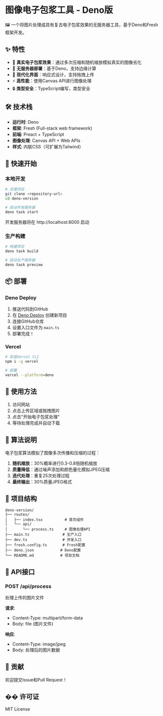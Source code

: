 # 图像电子包浆工具 - Deno版

🖼️ 一个将图片处理成具有复古电子包浆效果的无服务器工具，基于Deno和Fresh框架开发。

## ✨ 特性

- 🎨 **真实电子包浆效果**：通过多次压缩和随机缩放模拟真实的图像劣化
- 🚀 **无服务器部署**：基于Deno，支持边缘计算
- 📱 **现代化界面**：响应式设计，支持拖拽上传
- ⚡ **高性能**：使用Canvas API进行图像处理
- 🔒 **类型安全**：TypeScript编写，类型安全

## 🛠️ 技术栈

- **运行时**: Deno
- **框架**: Fresh (Full-stack web framework)
- **前端**: Preact + TypeScript
- **图像处理**: Canvas API + Web APIs
- **样式**: 内联CSS（可扩展为Tailwind）

## 🚀 快速开始

### 本地开发

```bash
# 克隆项目
git clone <repository-url>
cd deno-version

# 启动开发服务器
deno task start
```

开发服务器将在 http://localhost:8000 启动

### 生产构建

```bash
# 构建项目
deno task build

# 启动生产服务器
deno task preview
```

## 📦 部署

### Deno Deploy

1. 推送代码到GitHub
2. 在 [Deno Deploy](https://dash.deno.com) 创建新项目
3. 连接GitHub仓库
4. 设置入口文件为 `main.ts`
5. 部署完成！

### Vercel

```bash
# 安装Vercel CLI
npm i -g vercel

# 部署
vercel --platform=deno
```

## 🎯 使用方法

1. 访问网站
2. 点击上传区域或拖拽图片
3. 点击"开始电子包浆处理"
4. 等待处理完成并自动下载

## 🔧 算法说明

电子包浆算法模拟了图像多次传播和压缩的过程：

1. **随机缩放**：30%概率进行0.3-0.8倍随机缩放
2. **质量降低**：通过噪声添加和颜色量化模拟JPEG压缩
3. **迭代处理**：重复25次处理过程
4. **最终输出**：30%质量JPEG格式

## 📁 项目结构

```
deno-version/
├── routes/
│   ├── index.tsx          # 首页组件
│   └── api/
│       └── process.ts     # 图像处理API
├── main.ts               # 生产入口
├── dev.ts                # 开发入口
├── fresh.config.ts       # Fresh配置
├── deno.json            # Deno配置
└── README.md            # 项目文档
```

## 🔗 API接口

### POST /api/process

处理上传的图片文件

**请求**:
- Content-Type: multipart/form-data
- Body: file (图片文件)

**响应**:
- Content-Type: image/jpeg
- Body: 处理后的图片数据

## 🤝 贡献

欢迎提交Issue和Pull Request！

## �� 许可证

MIT License 